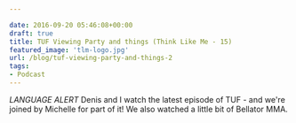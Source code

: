```yaml
---

date: 2016-09-20 05:46:08+00:00
draft: true
title: TUF Viewing Party and things (Think Like Me - 15)
featured_image: 'tlm-logo.jpg'
url: /blog/tuf-viewing-party-and-things-2
tags:
- Podcast
---
```


*LANGUAGE ALERT*
Denis and I watch the latest episode of TUF - and we're joined by Michelle for part of it! We also watched a little bit of Bellator MMA.






